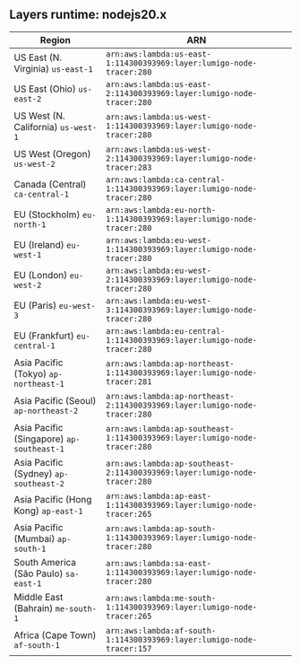 Layers runtime: nodejs20.x
----
| Region | ARN |
| --- | --- |
|US East (N. Virginia)  `us-east-1`|`arn:aws:lambda:us-east-1:114300393969:layer:lumigo-node-tracer:280`|
|US East (Ohio)  `us-east-2`|`arn:aws:lambda:us-east-2:114300393969:layer:lumigo-node-tracer:280`|
|US West (N. California)  `us-west-1`|`arn:aws:lambda:us-west-1:114300393969:layer:lumigo-node-tracer:280`|
|US West (Oregon)  `us-west-2`|`arn:aws:lambda:us-west-2:114300393969:layer:lumigo-node-tracer:283`|
|Canada (Central)  `ca-central-1`|`arn:aws:lambda:ca-central-1:114300393969:layer:lumigo-node-tracer:280`|
|EU (Stockholm)  `eu-north-1`|`arn:aws:lambda:eu-north-1:114300393969:layer:lumigo-node-tracer:280`|
|EU (Ireland)  `eu-west-1`|`arn:aws:lambda:eu-west-1:114300393969:layer:lumigo-node-tracer:280`|
|EU (London)  `eu-west-2`|`arn:aws:lambda:eu-west-2:114300393969:layer:lumigo-node-tracer:280`|
|EU (Paris)  `eu-west-3`|`arn:aws:lambda:eu-west-3:114300393969:layer:lumigo-node-tracer:280`|
|EU (Frankfurt)  `eu-central-1`|`arn:aws:lambda:eu-central-1:114300393969:layer:lumigo-node-tracer:280`|
|Asia Pacific (Tokyo)  `ap-northeast-1`|`arn:aws:lambda:ap-northeast-1:114300393969:layer:lumigo-node-tracer:281`|
|Asia Pacific (Seoul)  `ap-northeast-2`|`arn:aws:lambda:ap-northeast-2:114300393969:layer:lumigo-node-tracer:280`|
|Asia Pacific (Singapore)  `ap-southeast-1`|`arn:aws:lambda:ap-southeast-1:114300393969:layer:lumigo-node-tracer:280`|
|Asia Pacific (Sydney)  `ap-southeast-2`|`arn:aws:lambda:ap-southeast-2:114300393969:layer:lumigo-node-tracer:280`|
|Asia Pacific (Hong Kong)  `ap-east-1`|`arn:aws:lambda:ap-east-1:114300393969:layer:lumigo-node-tracer:265`|
|Asia Pacific (Mumbai)  `ap-south-1`|`arn:aws:lambda:ap-south-1:114300393969:layer:lumigo-node-tracer:280`|
|South America (São Paulo)  `sa-east-1`|`arn:aws:lambda:sa-east-1:114300393969:layer:lumigo-node-tracer:280`|
|Middle East (Bahrain)  `me-south-1`|`arn:aws:lambda:me-south-1:114300393969:layer:lumigo-node-tracer:265`|
|Africa (Cape Town)  `af-south-1`|`arn:aws:lambda:af-south-1:114300393969:layer:lumigo-node-tracer:157`|
